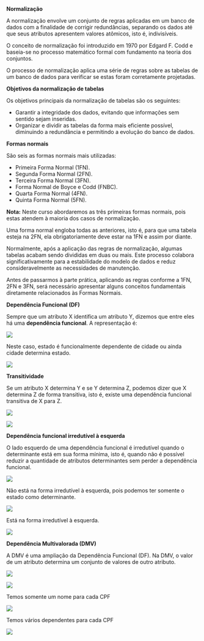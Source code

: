 **Normalização**

A normalização envolve um conjunto de regras aplicadas em um banco de dados com a finalidade de corrigir redundâncias, separando os dados até que seus atributos apresentem valores atômicos, isto é, indivisíveis.

O conceito de normalização foi introduzido em 1970 por Edgard F. Codd e baseia-se no processo matemático formal com fundamento na teoria dos conjuntos.

O processo de normalização aplica uma série de regras sobre as tabelas de um banco de dados para verificar se estas foram corretamente projetadas.

**Objetivos da normalização de tabelas**

Os objetivos principais da normalização de tabelas são os seguintes:

- Garantir a integridade dos dados, evitando que informações sem sentido sejam inseridas.
- Organizar e dividir as tabelas da forma mais eficiente possível, diminuindo a redundância e permitindo a evolução do banco de dados.

**Formas normais**

São seis as formas normais mais utilizadas:

- Primeira Forma Normal (1FN).
- Segunda Forma Normal (2FN).
- Terceira Forma Normal (3FN).
- Forma Normal de Boyce e Codd (FNBC).
- Quarta Forma Normal (4FN).
- Quinta Forma Normal (5FN).

**Nota:** Neste curso abordaremos as três primeiras formas normais, pois estas atendem à maioria dos casos de normalização.

Uma forma normal engloba todas as anteriores, isto é, para que uma tabela esteja na 2FN, ela obrigatoriamente deve estar na 1FN e assim por diante.

Normalmente, após a aplicação das regras de normalização, algumas tabelas acabam sendo divididas em duas ou mais. Este processo colabora significativamente para a estabilidade do modelo de dados e reduz consideravelmente as necessidades de manutenção.

Antes de passarmos à parte prática, aplicando as regras conforme a 1FN, 2FN e 3FN, será necessário apresentar alguns conceitos fundamentais diretamente relacionados às Formas Normais.

**Dependência Funcional (DF)**

Sempre que um atributo X identifica um atributo Y, dizemos que entre eles há uma **dependência funcional**. A representação é:

[![](https://img.uninove.br/static/0/0/0/0/0/0/0/1/2/1/8/121898/a11i10_md80_100.jpg)](https://img.uninove.br/static/0/0/0/0/0/0/0/1/2/1/8/121898/a11i10_md80_100.jpg)

Neste caso, estado é funcionalmente dependente de cidade ou ainda cidade determina estado.

[![](https://img.uninove.br/static/0/0/0/0/0/0/0/1/2/1/9/121909/a11i01_md80_100.jpg)](https://img.uninove.br/static/0/0/0/0/0/0/0/1/2/1/9/121909/a11i01_md80_100.jpg)

**Transitividade**

Se um atributo X determina Y e se Y determina Z, podemos dizer que X determina Z de forma transitiva, isto é, existe uma dependência funcional transitiva de X para Z.

[![](https://img.uninove.br/static/0/0/0/0/0/0/0/1/2/1/8/121899/a11i11_md80_100.jpg)](https://img.uninove.br/static/0/0/0/0/0/0/0/1/2/1/8/121899/a11i11_md80_100.jpg)

[![](https://img.uninove.br/static/0/0/0/0/0/0/0/1/2/1/9/121908/a11i02_md80_100.jpg)](https://img.uninove.br/static/0/0/0/0/0/0/0/1/2/1/9/121908/a11i02_md80_100.jpg)

**Dependência funcional irredutível à esquerda**

O lado esquerdo de uma dependência funcional é irredutível quando o determinante está em sua forma mínima, isto é, quando não é possível reduzir a quantidade de atributos determinantes sem perder a dependência funcional.

[![](https://img.uninove.br/static/0/0/0/0/0/0/0/1/2/1/9/121900/a11i03_md80_100.jpg)](https://img.uninove.br/static/0/0/0/0/0/0/0/1/2/1/9/121900/a11i03_md80_100.jpg)

Não está na forma irredutível à esquerda, pois podemos ter somente o estado como determinante.

[![](https://img.uninove.br/static/0/0/0/0/0/0/0/1/2/1/9/121901/a11i04_md80_100.jpg)](https://img.uninove.br/static/0/0/0/0/0/0/0/1/2/1/9/121901/a11i04_md80_100.jpg)

Está na forma irredutível à esquerda.

[![](https://img.uninove.br/static/0/0/0/0/0/0/0/1/2/1/9/121910/a11i05_md80_100.jpg)](https://img.uninove.br/static/0/0/0/0/0/0/0/1/2/1/9/121910/a11i05_md80_100.jpg)

**Dependência Multivalorada (DMV)**

A DMV é uma ampliação da Dependência Funcional (DF). Na DMV, o valor de um atributo determina um conjunto de valores de outro atributo.

[![](https://img.uninove.br/static/0/0/0/0/0/0/0/1/2/1/9/121902/a11i06_md80_100.jpg)](https://img.uninove.br/static/0/0/0/0/0/0/0/1/2/1/9/121902/a11i06_md80_100.jpg)

[![](https://img.uninove.br/static/0/0/0/0/0/0/0/1/2/1/9/121903/a11i07_md80_100.jpg)](https://img.uninove.br/static/0/0/0/0/0/0/0/1/2/1/9/121903/a11i07_md80_100.jpg)

Temos somente um nome para cada CPF

[![](https://img.uninove.br/static/0/0/0/0/0/0/0/1/2/1/9/121904/a11i08_md80_100.jpg)](https://img.uninove.br/static/0/0/0/0/0/0/0/1/2/1/9/121904/a11i08_md80_100.jpg)

Temos vários dependentes para cada CPF

[![](https://img.uninove.br/static/0/0/0/0/0/0/0/1/2/1/9/121905/a11i09_md80_100.jpg)](https://img.uninove.br/static/0/0/0/0/0/0/0/1/2/1/9/121905/a11i09_md80_100.jpg)